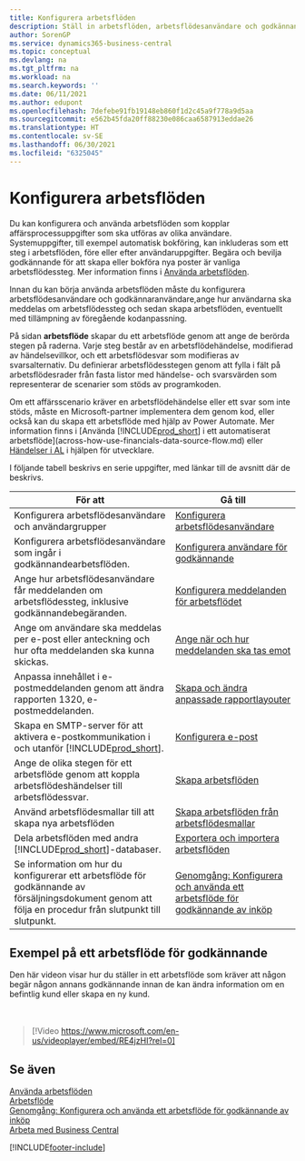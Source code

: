 ```yaml
---
title: Konfigurera arbetsflöden
description: Ställ in arbetsflöden, arbetsflödesanvändare och godkännande användare för att ansluta verksamhetsprocesser som utförs av de olika användarna.
author: SorenGP
ms.service: dynamics365-business-central
ms.topic: conceptual
ms.devlang: na
ms.tgt_pltfrm: na
ms.workload: na
ms.search.keywords: ''
ms.date: 06/11/2021
ms.author: edupont
ms.openlocfilehash: 7defebe91fb19148eb860f1d2c45a9f778a9d5aa
ms.sourcegitcommit: e562b45fda20ff88230e086caa6587913eddae26
ms.translationtype: HT
ms.contentlocale: sv-SE
ms.lasthandoff: 06/30/2021
ms.locfileid: "6325045"
---
```

# <a name="set-up-workflows"></a>Konfigurera arbetsflöden

Du kan konfigurera och använda arbetsflöden som kopplar affärsprocessuppgifter som ska utföras av olika användare. Systemuppgifter, till exempel automatisk bokföring, kan inkluderas som ett steg i arbetsflöden, före eller efter användaruppgifter. Begära och bevilja godkännande för att skapa eller bokföra nya poster är vanliga arbetsflödessteg. Mer information finns i [Använda arbetsflöden](across-use-workflows.md).  

 Innan du kan börja använda arbetsflöden måste du konfigurera arbetsflödesanvändare och godkännaranvändare,ange hur användarna ska meddelas om arbetsflödessteg och sedan skapa arbetsflöden, eventuellt med tillämpning av föregående kodanpassning.  

 På sidan **arbetsflöde** skapar du ett arbetsflöde genom att ange de berörda stegen på raderna. Varje steg består av en arbetsflödehändelse, modifierad av händelsevillkor, och ett arbetsflödesvar som modifieras av svarsalternativ. Du definierar arbetsflödesstegen genom att fylla i fält på arbetsflödesrader från fasta listor med händelse- och svarsvärden som representerar de scenarier som stöds av programkoden.  

 Om ett affärsscenario kräver en arbetsflödehändelse eller ett svar som inte stöds, måste en Microsoft-partner implementera dem genom kod, eller också kan du skapa ett arbetsflöde med hjälp av Power Automate. Mer information finns i [Använda [!INCLUDE[prod_short](includes/prod_short.md)] i ett automatiserat arbetsflöde](across-how-use-financials-data-source-flow.md) eller [Händelser i AL](/dynamics365/business-central/dev-itpro/developer/devenv-events-in-al) i hjälpen för utvecklare.

 I följande tabell beskrivs en serie uppgifter, med länkar till de avsnitt där de beskrivs.  

|**För att**|**Gå till**|  
|------------|-------------|  
|Konfigurera arbetsflödesanvändare och användargrupper|[Konfigurera arbetsflödesanvändare](across-how-to-set-up-workflow-users.md)|  
|Konfigurera arbetsflödesanvändare som ingår i godkännandearbetsflöden.|[Konfigurera användare för godkännande](across-how-to-set-up-approval-users.md)|  
|Ange hur arbetsflödesanvändare får meddelanden om arbetsflödessteg, inklusive godkännandebegäranden.|[Konfigurera meddelanden för arbetsflödet](across-setting-up-workflow-notifications.md)|  
|Ange om användare ska meddelas per e-post eller anteckning och hur ofta meddelanden ska kunna skickas.|[Ange när och hur meddelanden ska tas emot](across-how-to-specify-when-and-how-to-receive-notifications.md)|  
|Anpassa innehållet i e-postmeddelanden genom att ändra rapporten 1320, e-postmeddelanden.|[Skapa och ändra anpassade rapportlayouter](ui-how-create-custom-report-layout.md)|  
|Skapa en SMTP-server för att aktivera e-postkommunikation i och utanför [!INCLUDE[prod_short](includes/prod_short.md)].|[Konfigurera e-post](admin-how-setup-email.md)|
|Ange de olika stegen för ett arbetsflöde genom att koppla arbetsflödeshändelser till arbetsflödessvar.|[Skapa arbetsflöden](across-how-to-create-workflows.md)|  
|Använd arbetsflödesmallar till att skapa nya arbetsflöden|[Skapa arbetsflöden från arbetsflödesmallar](across-how-to-create-workflows-from-workflow-templates.md)|  
|Dela arbetsflöden med andra [!INCLUDE[prod_short](includes/prod_short.md)]-databaser.|[Exportera och importera arbetsflöden](across-how-to-export-and-import-workflows.md)|  
|Se information om hur du konfigurerar ett arbetsflöde för godkännande av försäljningsdokument genom att följa en procedur från slutpunkt till slutpunkt.|[Genomgång: Konfigurera och använda ett arbetsflöde för godkännande av inköp](walkthrough-setting-up-and-using-a-purchase-approval-workflow.md)|  

## <a name="example-of-an-approval-workflow"></a>Exempel på ett arbetsflöde för godkännande
Den här videon visar hur du ställer in ett arbetsflöde som kräver att någon begär någon annans godkännande innan de kan ändra information om en befintlig kund eller skapa en ny kund.  
<br><br>  

> [!Video https://www.microsoft.com/en-us/videoplayer/embed/RE4jzHI?rel=0]

## <a name="see-also"></a>Se även  
 [Använda arbetsflöden](across-use-workflows.md)   
 [Arbetsflöde](across-workflow.md)   
 [Genomgång: Konfigurera och använda ett arbetsflöde för godkännande av inköp](walkthrough-setting-up-and-using-a-purchase-approval-workflow.md)  
 [Arbeta med Business Central](ui-work-product.md)


[!INCLUDE[footer-include](includes/footer-banner.md)]